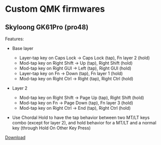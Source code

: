 # Custom QMK firmwares

## Skyloong GK61Pro (pro48)
Features:

- Base layer
  - Layer-tap key on Caps Lock -> Caps Lock (tap), Fn layer 2 (hold)
  - Mod-tap key on Right Shift -> Up (tap), Right Shift (hold)
  - Mod-tap key on Right GUI -> Left (tap), Right GUI (hold)
  - Layer-tap key on Fn -> Down (tap), Fn layer 1 (hold)
  - Mod-tap key on Right Ctrl -> Right (tap), Right Ctrl (hold)
  
- Layer 2
  - Mod-tap key on Right Shift -> Page Up (tap), Right Shift (hold)
  - Mod-tap key on Fn -> Page Down (tap), Fn layer 3 (hold)
  - Mod-tap key on Right Ctrl -> End (tap), Right Ctrl (hold)

- Use Chordal Hold to have the tap behavior between two MT/LT keys combo (except for layer 2), and hold behavior for a MT/LT and a normal key (through Hold On Other Key Press)

[Download](https://github.com/KevinLy1/qmk_firmware/releases/tag/1.2)
